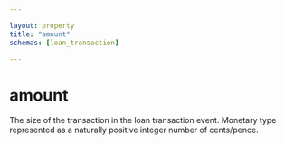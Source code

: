 ```yaml
---

layout: property
title: "amount"
schemas: [loan_transaction]

---
```


# amount
The size of the transaction in the loan transaction event. Monetary type represented as a naturally positive integer number of cents/pence.
